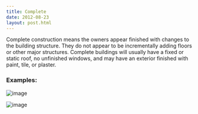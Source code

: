 ```yaml
---
title: Complete
date: 2012-08-23
layout: post.html
---
```

Complete construction means the owners appear finished with changes to the building structure. They do not appear to be incrementally adding floors or other major structures. Complete buildings will usually have a fixed or static roof, no unfinished windows, and may have an exterior finished with paint, tile, or plaster.

### Examples:
![image](https://user-images.githubusercontent.com/19536044/58279582-61a64900-7d64-11e9-80b5-ed318a69f570.png)

![image](https://user-images.githubusercontent.com/19536044/58279588-666afd00-7d64-11e9-9c7f-2abde725f14a.png)
